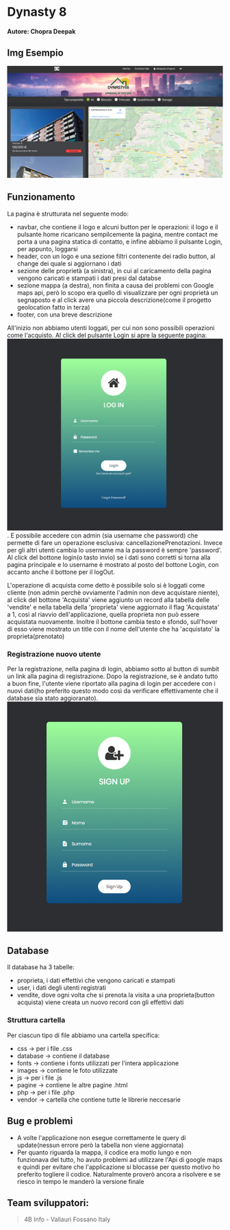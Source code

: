 # Dynasty 8
#### Autore: Chopra Deepak

## Img Esempio
![imgFigurativa](images/imgEsempio.PNG)

## Funzionamento
La pagina è strutturata nel seguente modo:
- navbar, che contiene il logo e alcuni button per le operazioni:
    il logo e il pulsante home ricaricano sempilcemente la pagina, mentre contact me porta a una pagina statica di contatto, e infine abbiamo il pulsante Login, per appunto, loggarsi
- header, con un logo e una sezione filtri contenente dei radio button, al change dei quale si aggiornano i dati
- sezione delle proprietà (a sinistra), in cui al caricamento della pagina vengono caricati e stampati i dati presi dal databse
- sezione mappa (a destra), non finita a causa dei problemi con Google maps api, però lo scopo era quello di visualizzare per ogni proprietà un segnaposto e al click avere una piccola descrizione(come il progetto geolocation fatto in terza)
- footer, con una breve descrizione

All'inizio non abbiamo utenti loggati, per cui non sono possibili operazioni come l'acquisto. Al click del pulsante Login si apre la seguente pagina: ![imgFigurativa](images/imgLogin.PNG). E possibile accedere con admin (sia username che password) che permette di fare un operazione esclusiva: cancellazionePrenotazioni. Invece per gli altri utenti cambia lo username ma la password è sempre 'password'. Al click del bottone login(o tasto invio) se i dati sono corretti si torna alla pagina principale e lo username è mostrato al posto del bottone Login, con accanto anche il bottone per il logOut. 

L'operazione di acquista come detto è possibile solo si è loggati come cliente (non admin perchè ovviamente l'admin non deve acquistare niente), al click del bottone 'Acquista' viene aggiunto un record alla tabella delle 'vendite' e nella tabella della 'proprieta' viene aggiornato il flag 'Acquistata' a 1, così al riavvio dell'applicazione, quella proprieta non può essere acquistata nuovamente. Inoltre il bottone cambia testo e sfondo, sull'hover di esso viene mostrato un title con il nome dell'utente che ha 'acquistato' la proprieta(prenotato)   

### Registrazione nuovo utente
Per la registrazione, nella pagina di login, abbiamo sotto al button di sumbit un link alla pagina di registrazione. Dopo la registrazione, se è andato tutto a buon fine, l'utente viene riportato alla pagina di login per accedere con i nuovi dati(ho preferito questo modo così da verificare effettivamente che il database sia stato aggioranato).
![imgFigurativa](images/imgSignUp.PNG)

## Database
Il database ha 3 tabelle:
- proprieta, i dati effettivi che vengono caricati e stampati
- user, i dati degli utenti registrati
- vendite, dove ogni volta che si prenota la visita a una proprieta(button acquista) viene creata un nuovo record con gli effettivi dati

### Struttura cartella
Per ciascun tipo di file abbiamo una cartella specifica:
- css -> per i file .css
- database -> contiene il database
- fonts -> contiene i fonts utilizzati per l'intera applicazione
- images -> contiene le foto utilizzate
- js -> per i file .js
- pagine -> contiene le altre pagine .html
- php -> per i file .php
- vendor -> cartella che contiene tutte le librerie neccesarie

## Bug e problemi
- A volte l'applicazione non esegue correttamente le query di update(nessun errore però la tabella non viene aggiornata)
- Per quanto riguarda la mappa, il codice era motlo lungo e non funzionava del tutto, ho avuto problemi ad utilizzare l'Api di google maps e quindi per evitare che l'applicazione si blocasse per questo motivo ho preferito togliere il codice. Naturalmente proverò ancora a risolvere e se riesco in tempo le manderò la versione finale

## Team sviluppatori:
> 4B Info - Vallauri Fossano Italy